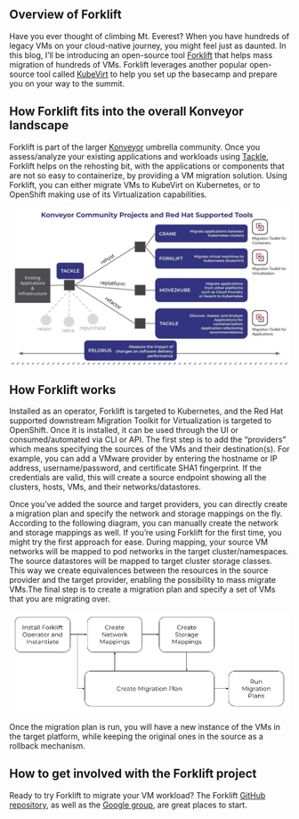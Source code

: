 ## Overview of Forklift
 
Have you ever thought of climbing Mt. Everest? When you have hundreds of legacy VMs on your cloud-native journey, you might feel just as daunted. In this blog, I’ll be introducing an open-source tool [Forklift](https://github.com/konveyor/forklift/) that helps mass migration of hundreds of VMs. Forklift leverages another popular open-source tool called [KubeVirt](https://kubevirt.io/) to help you set up the basecamp and prepare you on your way to the summit. 
 
## How Forklift fits into the overall Konveyor landscape
 
Forklift is part of the larger [Konveyor](https://www.konveyor.io/) umbrella community. Once you assess/analyze your existing applications and workloads using [Tackle](https://github.com/konveyor/tackle), Forklift helps on the rehosting bit, with the applications or components that are not so easy to containerize, by providing a VM migration solution. Using Forklift, you can either migrate VMs to KubeVirt on Kubernetes, or to OpenShift making use of its Virtualization capabilities.

![Konveyor Project](assets/konveyor-projects.jpg)
 
## How Forklift works
 
Installed as an operator, Forklift is targeted to Kubernetes, and the Red Hat supported downstream Migration Toolkit for Virtualization is targeted to OpenShift. Once it is installed, it can be used through the UI or consumed/automated via CLI or API. The first step is to add the “providers” which means specifying the sources of the VMs and their destination(s). For example, you can add a VMware provider by entering the hostname or IP address, username/password, and certificate SHA1 fingerprint. If the credentials are valid, this will create a source endpoint showing all the clusters, hosts, VMs, and their networks/datastores.

Once you’ve added the source and target providers, you can directly create a migration plan and specify the network and storage mappings on the fly. According to the following diagram, you can manually create the network and storage mappings as well. If you’re using Forklift for the first time, you might try the first approach for ease. During mapping, your source VM networks will be mapped to pod networks in the target cluster/namespaces. The source datastores will be mapped to target cluster storage classes. This way we create equivalences between the resources in the source provider and the target provider, enabling the possibility to mass migrate VMs.The final step is to create a migration plan and specify a set of VMs that you are migrating over.
 
![How Forklift works](assets/forklift-usage.png)
 
Once the migration plan is run, you will have a new instance of the VMs in the target platform, while keeping the original ones in the source as a rollback mechanism.

## How to get involved with the Forklift project
 
Ready to try Forklift to migrate your VM workload? The Forklift [GitHub repository](https://github.com/konveyor/forklift/), as well as the [Google group](https://groups.google.com/g/forklift-dev), are great places to start. 
